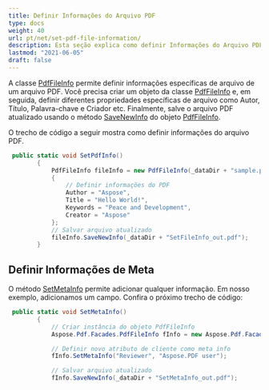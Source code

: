 ```yaml
---
title: Definir Informações do Arquivo PDF
type: docs
weight: 40
url: pt/net/set-pdf-file-information/
description: Esta seção explica como definir Informações do Arquivo PDF com Aspose.PDF Facades.
lastmod: "2021-06-05"
draft: false
---
```


A classe [PdfFileInfo](https://reference.aspose.com/pdf/net/aspose.pdf.facades/pdffileinfo) permite definir informações específicas de arquivo de um arquivo PDF. Você precisa criar um objeto da classe [PdfFileInfo](https://reference.aspose.com/pdf/net/aspose.pdf.facades/pdffileinfo) e, em seguida, definir diferentes propriedades específicas de arquivo como Autor, Título, Palavra-chave e Criador etc. Finalmente, salve o arquivo PDF atualizado usando o método [SaveNewInfo](https://reference.aspose.com/pdf/net/aspose.pdf.facades.pdffileinfo/savenewinfo/methods/1) do objeto [PdfFileInfo](https://reference.aspose.com/pdf/net/aspose.pdf.facades/pdffileinfo).

O trecho de código a seguir mostra como definir informações do arquivo PDF.

```csharp
 public static void SetPdfInfo()
        {
            PdfFileInfo fileInfo = new PdfFileInfo(_dataDir + "sample.pdf")
            {
                // Definir informações do PDF
                Author = "Aspose",
                Title = "Hello World!",
                Keywords = "Peace and Development",
                Creator = "Aspose"
            };
            // Salvar arquivo atualizado
            fileInfo.SaveNewInfo(_dataDir + "SetFileInfo_out.pdf");
        }
```

## Definir Informações de Meta

O método [SetMetaInfo](https://reference.aspose.com/pdf/net/aspose.pdf.facades/pdffileinfo/methods/setmetainfo) permite adicionar qualquer informação. Em nosso exemplo, adicionamos um campo. Confira o próximo trecho de código:

```csharp
 public static void SetMetaInfo()
        {
            // Criar instância do objeto PdfFileInfo
            Aspose.Pdf.Facades.PdfFileInfo fInfo = new Aspose.Pdf.Facades.PdfFileInfo(_dataDir + "sample.pdf");

            // Definir novo atributo de cliente como meta info
            fInfo.SetMetaInfo("Reviewer", "Aspose.PDF user");

            // Salvar arquivo atualizado
            fInfo.SaveNewInfo(_dataDir + "SetMetaInfo_out.pdf");
```